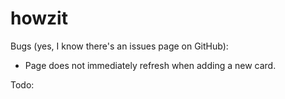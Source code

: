 # howzit

Bugs (yes, I know there's an issues page on GitHub):
* Page does not immediately refresh when adding a new card.

Todo:
